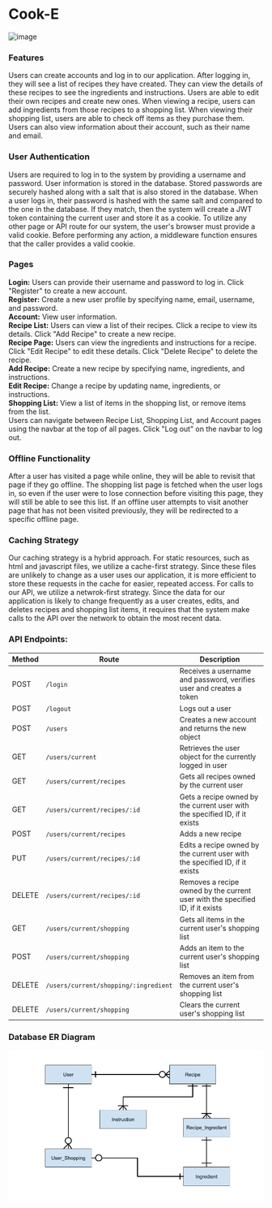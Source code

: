 # Cook-E

![image](https://github.com/FirebombDragon/PortfolioProjects/assets/91640916/5a5c485c-8911-47f7-985e-7aa3f7cdcc0f)


### Features
Users can create accounts and log in to our application.  After logging in, they will see a list of recipes they have created.  They can view the details of these recipes to see the ingredients and instructions.  Users are able to edit their own recipes and create new ones.  When viewing a recipe, users can add ingredients from those recipes to a shopping list.  When viewing their shopping list, users are able to check off items as they purchase them.  Users can also view information about their account, such as their name and email.

### User Authentication
Users are required to log in to the system by providing a username and password.  User information is stored in the database.  Stored passwords are securely hashed along with a salt that is also stored in the database.  When a user logs in, their password is hashed with the same salt and compared to the one in the database.  If they match, then the system will create a JWT token containing the current user and store it as a cookie.  To utilize any other page or API route for our system, the user's browser must provide a valid cookie.  Before performing any action, a middleware function ensures that the caller provides a valid cookie.

### Pages
<b>Login:</b> Users can provide their username and password to log in.  Click "Register" to create a new account.<br>
<b>Register:</b> Create a new user profile by specifying name, email, username, and password.<br>
<b>Account:</b> View user information.<br>
<b>Recipe List:</b> Users can view a list of their recipes.  Click a recipe to view its details.  Click "Add Recipe" to create a new recipe.<br>
<b>Recipe Page:</b> Users can view the ingredients and instructions for a recipe.  Click "Edit Recipe" to edit these details.  Click "Delete Recipe" to delete the recipe.<br>
<b>Add Recipe:</b> Create a new recipe by specifying name, ingredients, and instructions.<br>
<b>Edit Recipe:</b> Change a recipe by updating name, ingredients, or instructions.<br>
<b>Shopping List:</b> View a list of items in the shopping list, or remove items from the list.<br>
Users can navigate between Recipe List, Shopping List, and Account pages using the navbar at the top of all pages.  Click "Log out" on the navbar to log out.

### Offline Functionality
After a user has visited a page while online, they will be able to revisit that page if they go offline.  The shopping list page is fetched when the user logs in, so even if the user were to lose connection before visiting this page, they will still be able to see this list.  If an offline user attempts to visit another page that has not been visited previously, they will be redirected to a specific offline page.

### Caching Strategy
Our caching strategy is a hybrid approach.  For static resources, such as html and javascript files, we utilize a cache-first strategy.  Since these files are unlikely to change as a user uses our application, it is more efficient to store these requests in the cache for easier, repeated access.  For calls to our API, we utilize a netwrok-first strategy.  Since the data for our application is likely to change frequently as a user creates, edits, and deletes recipes and shopping list items, it requires that the system make calls to the API over the network to obtain the most recent data.

### API Endpoints:
| Method | Route | Description |
|--|--|-------------------------|
| POST | `/login` | Receives a username and password, verifies user and creates a token |
| POST | `/logout` | Logs out a user |
| POST | `/users` | Creates a new account and returns the new object |
| GET | `/users/current` | Retrieves the user object for the currently logged in user |
| GET | `/users/current/recipes` | Gets all recipes owned by the current user |
| GET | `/users/current/recipes/:id` | Gets a recipe  owned by the current user with the specified ID, if it exists |
| POST | `/users/current/recipes` | Adds a new recipe |
| PUT | `/users/current/recipes/:id` | Edits a recipe owned by the current user with the specified ID, if it exists |
| DELETE | `/users/current/recipes/:id` |Removes a recipe owned by the current user with the specified ID, if it exists |
| GET | `/users/current/shopping` | Gets all items in the current user's shopping list |
| POST | `/users/current/shopping` | Adds an item to the current user's shopping list |
| DELETE | `/users/current/shopping/:ingredient` | Removes an item from the current user's shopping list |
| DELETE | `/users/current/shopping` | Clears the current user's shopping list |

### Database ER Diagram
![ER Diagram](https://github.com/FirebombDragon/PortfolioProjects/blob/main/CookE/diagrams/Milestone%202%20ER%20Diagram.png)


























